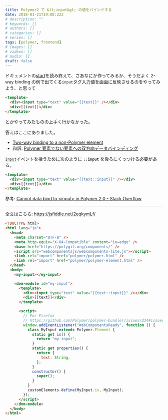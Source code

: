 ```yaml
---
title: Polymer2 で &lt;input&gt; の値をバインドする
date: 2018-01-21T19:08:22Z
# description: ""
# keywords: []
# authors: []
# categories: []
# series: []
tags: [polymer, frontend]
# images: []
# videos: []
# audio: []
draft: false
---
```


ドキュメントの[start](https://www.polymer-project.org/2.0/start/)を読み終えて、さあなにか作ってみるか、そうだよく 2-way binding の例で出てくる`input`タグ入力値を画面に反映させるのをやってみよう、と思って

```html
<template>
  <div><input type="text" value="{{text}}" /></div>
  <div>[[text]]</div>
</template>
```

とかやってみたものの上手く行かなかった。

答えはここにありました。

- [Two-way binding to a non-Polymer element](https://www.polymer-project.org/2.0/docs/devguide/data-binding#two-way-native)
- 和訳: [Polymer 要素でない要素への双方向データバインディング](https://qiita.com/jtakiguchi/items/60f877d907e3d1fd51af#polymer%E8%A6%81%E7%B4%A0%E3%81%A7%E3%81%AA%E3%81%84%E8%A6%81%E7%B4%A0%E3%81%B8%E3%81%AE%E5%8F%8C%E6%96%B9%E5%90%91%E3%83%87%E3%83%BC%E3%82%BF%E3%83%90%E3%82%A4%E3%83%B3%E3%83%87%E3%82%A3%E3%83%B3%E3%82%B0)

[`input`](https://developer.mozilla.org/ja/docs/Web/Events/input)イベントを拾うために次のように **`::input`** を後ろにくっつける必要がある。

```html
<template>
  <div><input type="text" value="{{text::input}}" /></div>
  <div>[[text]]</div>
</template>
```

参考: [Cannot data bind to &lt;input&gt; in Polymer 2.0 - Stack Overflow](https://stackoverflow.com/q/44711223/4506703)

---

全文はこちら:
https://jsfiddle.net/2eqkymLf/

```html
<!DOCTYPE html>
<html lang="ja">
  <head>
    <meta charset="UTF-8" />
    <meta http-equiv="X-UA-Compatible" content="ie=edge" />
    <base href="https://polygit.org/components/" />
    <script src="webcomponentsjs/webcomponents-lite.js"></script>
    <link rel="import" href="polymer/polymer.html" />
    <link rel="import" href="polymer/polymer-element.html" />
  </head>
  <body>
    <my-input></my-input>

    <dom-module id="my-input">
      <template>
        <div><input type="text" value="{{text::input}}" /></div>
        <div>[[text]]</div>
      </template>

      <script>
        // For Firefox
        // https://github.com/Polymer/polymer-bundler/issues/234#issuecomment-133379949
        window.addEventListener("WebComponentsReady", function () {
          class MyInput extends Polymer.Element {
            static get is() {
              return "my-input";
            }
            static get properties() {
              return {
                text: String,
              };
            }
            constructor() {
              super();
            }
          }
          customElements.define(MyInput.is, MyInput);
        });
      </script>
    </dom-module>
  </body>
</html>
```
